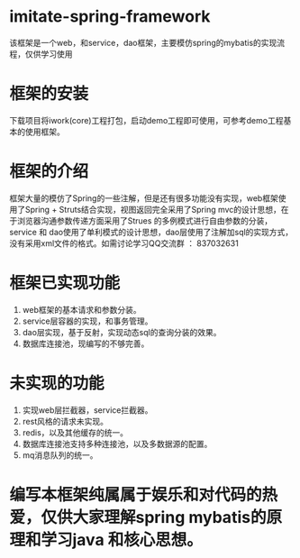 # imitate-spring-framework
该框架是一个web，和service，dao框架，主要模仿spring的mybatis的实现流程，仅供学习使用

# 框架的安装
下载项目将iwork(core)工程打包，启动demo工程即可使用，可参考demo工程基本的使用框架。

# 框架的介绍
框架大量的模仿了Spring的一些注解，但是还有很多功能没有实现，web框架使用了Spring + Struts结合实现，视图返回完全采用了Spring mvc的设计思想，在于浏览器沟通参数传递方面采用了Strues 的多例模式进行自由参数的分装，service 和 dao使用了单利模式的设计思想，dao层使用了注解加sql的实现方式，没有采用xml文件的格式。如需讨论学习QQ交流群 ： 837032631





# 框架已实现功能
1. web框架的基本请求和参数分装。
2. service层容器的实现，和事务管理。
3. dao层实现，基于反射，实现动态sql的查询分装的效果。
4. 数据库连接池，现编写的不够完善。


# 未实现的功能
1. 实现web层拦截器，service拦截器。
2. rest风格的请求未实现。
3. redis，以及其他缓存的统一。
4. 数据库连接池支持多种连接池，以及多数据源的配置。
5. mq消息队列的统一。







# 编写本框架纯属属于娱乐和对代码的热爱，仅供大家理解spring mybatis的原理和学习java 和核心思想。
